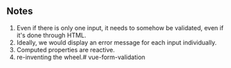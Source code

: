 ## Notes
1. Even if there is only one input, it needs to somehow be validated, even if it's done through HTML.
2. Ideally, we would display an error message for each input individually.
3. Computed properties are reactive.
4. re-inventing the wheel.# vue-form-validation

